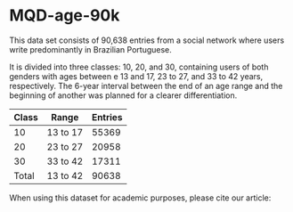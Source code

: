 # MQD-age-90k
This data set consists of 90,638 entries from a social network where users write predominantly in Brazilian Portuguese. 

It is divided into three classes: 10, 20, and 30, containing users of both genders with ages between e 13 and 17, 23 to 27, and 33 to 42 years, respectively. 
The 6-year interval between the end of an age range and the beginning of another was planned for a clearer differentiation. 

| Class | Range |Entries |
| --- | --- |--- |
| 10 | 13 to 17|55369 |
| 20 | 23 to 27|20958 |
| 30 | 33 to 42|17311 |
| Total | 13 to 42|90638 |


When using this dataset for academic purposes, please cite our article:
